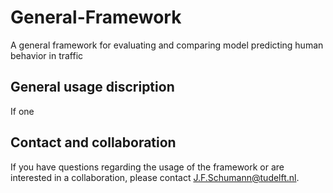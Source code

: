 # General-Framework
 A general framework for evaluating and comparing model predicting human behavior in traffic



## General usage discription
If one


## Contact and collaboration
If you have questions regarding the usage of the framework or are interested in a collaboration, please contact J.F.Schumann@tudelft.nl.
